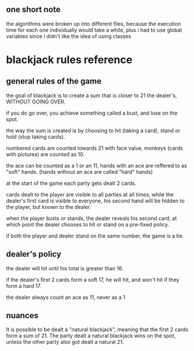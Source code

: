 ## one short note
the algorithms were broken up into different files, because the execution
time for each one individually would take a while, plus i had to use global 
variables since i didn't like the idea of using classes

# blackjack rules reference

## general rules of the game
the goal of blackjack is to create a sum that is closer to 21 the dealer's, 
WITHOUT GOING OVER.

if you do go over, you achieve something called a bust, and lose on the spot.

the way the sum is created is by choosing to hit (taking a card),
stand or hold (stop taking cards).

numbered cards are counted towards 21 with face value, monkeys (cards with pictures)
are counted as 10.

the ace can be counted as a 1 or an 11, hands with an ace are reffered to as "soft" hands.
(hands without an ace are called "hard" hands)

at the start of the game each party gets dealt 2 cards.

cards dealt to the player are visible to all parties at all times,
while the dealer's first card is visible to everyone, his second hand
will be hidden to the player, but known to the dealer.

when the player busts or stands, the dealer reveals his second card, at which point
the dealer chooses to hit or stand on a pre-fixed policy.

if both the player and dealer stand on the same number, the game is a tie. 

## dealer's policy

the dealer will hit until his total is greater than 16.

if the dealer's first 2 cards form a soft 17, he will hit,
and won't hit if they form a hard 17.

the dealer always count an ace as 11, never as a 1

## nuances

It is possible to be dealt a "natural blackjack", meaning that the first 2 cards
form a sum of 21. The party dealt a natural blackjack wins on the spot, unless 
the other party also got dealt a natural 21.

